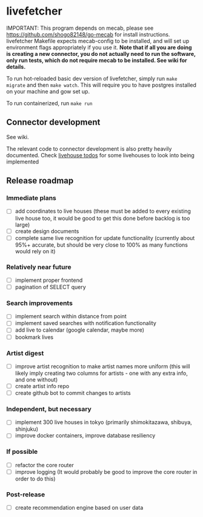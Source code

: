 # livefetcher

IMPORTANT: This program depends on mecab, please see https://github.com/shogo82148/go-mecab for install instructions. livefetcher Makefile expects mecab-config to be installed, and will set up environment flags appropriately if you use it. **Note that if all you are doing is creating a new connector, you do not actually need to run the software, only run tests, which do not require mecab to be installed. See wiki for details.**

To run hot-reloaded basic dev version of livefetcher, simply run `make migrate` and then `make watch`. This will require you to have postgres installed on your machine and gow set up.

To run containerized, run `make run`

## Connector development

See wiki.

The relevant code to connector development is also pretty heavily documented.
Check [livehouse todos](LIVEHOUSE-TODO.md) for some livehouses to look into being implemented

## Release roadmap
### Immediate plans
- [ ] add coordinates to live houses (these must be added to every existing live house too, it would be good to get this done before backlog is too large)
- [ ] create design documents
- [ ] complete same live recognition for update functionality (currently about 95%+ accurate, but should be very close to 100% as many functions would rely on it)

### Relatively near future
- [ ] implement proper frontend
- [ ] pagination of SELECT query

### Search improvements
- [ ] implement search within distance from point
- [ ] implement saved searches with notification functionality
- [ ] add live to calendar (google calendar, maybe more)
- [ ] bookmark lives

### Artist digest
- [ ] improve artist recognition to make artist names more uniform (this will likely imply creating two columns for artists - one with any extra info, and one without)
- [ ] create artist info repo
- [ ] create github bot to commit changes to artists

### Independent, but necessary
- [ ] implement 300 live houses in tokyo (primarily shimokitazawa, shibuya, shinjuku)
- [ ] improve docker containers, improve database resiliency

### If possible
- [ ] refactor the core router
- [ ] improve logging (It would probably be good to improve the core router in order to do this)

### Post-release
- [ ] create recommendation engine based on user data
